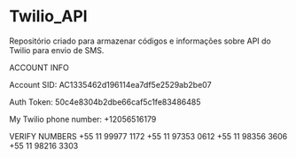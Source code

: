 # Twilio_API
Repositório criado para armazenar códigos e informações sobre API do Twilio para envio de SMS. 

ACCOUNT INFO

Account SID: AC1335462d196114ea7df5e2529ab2be07

Auth Token: 50c4e8304b2dbe66caf5c1fe83486485

My Twilio phone number: +12056516179


VERIFY NUMBERS
+55 11 99977 1172
+55 11 97353 0612
+55 11 98356 3606
+55 11 98216 3303
